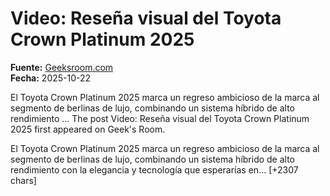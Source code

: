 # Video: Reseña visual del Toyota Crown Platinum 2025

**Fuente:** [Geeksroom.com](https://geeksroom.com/2025/10/video-toyota-crown-platinum-2025/143075/)  
**Fecha:** 2025-10-22

El Toyota Crown Platinum 2025 marca un regreso ambicioso de la marca al segmento de berlinas de lujo, combinando un sistema híbrido de alto rendimiento …
The post Video: Reseña visual del Toyota Crown Platinum 2025 first appeared on Geek's Room.

El Toyota Crown Platinum 2025 marca un regreso ambicioso de la marca al segmento de berlinas de lujo, combinando un sistema híbrido de alto rendimiento con la elegancia y tecnología que esperarías en… [+2307 chars]
